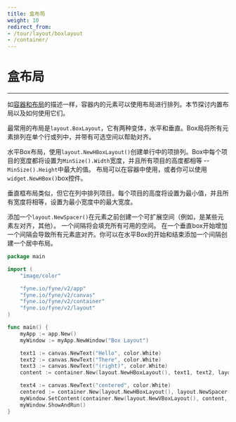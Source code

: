 ```yaml
---
title: 盒布局
weight: 10
redirect_from:
- /tour/layout/boxlayout
- /container/
---
```

# 盒布局
---

如[容器和布局](/docs/explore/container)的描述一样，容器内的元素可以使用布局进行排列。本节探讨内置布局以及如何使用它们。

最常用的布局是`layout.BoxLayout`，它有两种变体，水平和垂直。Box局将所有元素排列在单个行或列中，并带有可选空间以帮助对齐。

水平Box布局，使用`layout.NewHBoxLayout()`创建单行中的项排列。Box中每个项目的宽度都将设置为`MinSize().Width`宽度，并且所有项目的高度都相等 -- `MinSize().Height`中最大的值。
布局可以在容器中使用，或者你可以使用`widget.NewHBox()`box控件。

垂直框布局类似，但它在列中排列项目。每个项目的高度将设置为最小值，并且所有宽度将相等，设置为最小宽度中的最大宽度。

添加一个`layout.NewSpacer()`在元素之前创建一个可扩展空间（例如，是某些元素左对齐，其他）。
一个间隔将会填充所有可用的空间。
在一个垂直box开始增加一个间隔会导致所有元素底对齐。你可以在水平Box的开始和结束添加一个间隔创建一个居中布局。


```go
package main

import (
	"image/color"

	"fyne.io/fyne/v2/app"
	"fyne.io/fyne/v2/canvas"
	"fyne.io/fyne/v2/container"
	"fyne.io/fyne/v2/layout"
)

func main() {
	myApp := app.New()
	myWindow := myApp.NewWindow("Box Layout")

	text1 := canvas.NewText("Hello", color.White)
	text2 := canvas.NewText("There", color.White)
	text3 := canvas.NewText("(right)", color.White)
	content := container.New(layout.NewHBoxLayout(), text1, text2, layout.NewSpacer(), text3)

	text4 := canvas.NewText("centered", color.White)
	centered := container.New(layout.NewHBoxLayout(), layout.NewSpacer(), text4, layout.NewSpacer())
	myWindow.SetContent(container.New(layout.NewVBoxLayout(), content, centered))
	myWindow.ShowAndRun()
}
```
